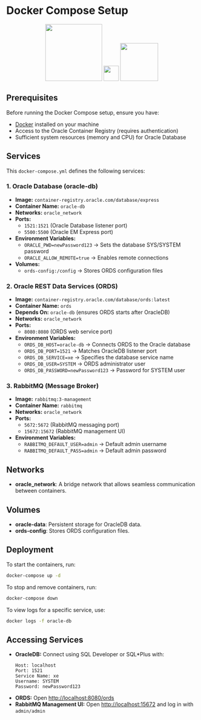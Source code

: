 # Docker Compose Setup
<p align="center">
  <img src="https://www.svgrepo.com/show/353659/docker-icon.svg" width="150">
  <img src="https://cdn-icons-png.flaticon.com/128/16001/16001835.png" width="40">
  <img src="https://cdn-icons-png.flaticon.com/128/675/675729.png" width="100">
</p>

## Prerequisites
Before running the Docker Compose setup, ensure you have:
- [Docker](https://www.docker.com/) installed on your machine
- Access to the Oracle Container Registry (requires authentication)
- Sufficient system resources (memory and CPU) for Oracle Database

## Services
This `docker-compose.yml` defines the following services:

### 1. **Oracle Database (oracle-db)**
- **Image:** `container-registry.oracle.com/database/express`
- **Container Name:** `oracle-db`
- **Networks:** `oracle_network`
- **Ports:**
  - `1521:1521` (Oracle Database listener port)
  - `5500:5500` (Oracle EM Express port)
- **Environment Variables:**
  - `ORACLE_PWD=newPassword123` → Sets the database SYS/SYSTEM password
  - `ORACLE_ALLOW_REMOTE=true` → Enables remote connections
- **Volumes:**
  - `ords-config:/config` → Stores ORDS configuration files

### 2. **Oracle REST Data Services (ORDS)**
- **Image:** `container-registry.oracle.com/database/ords:latest`
- **Container Name:** `ords`
- **Depends On:** `oracle-db` (ensures ORDS starts after OracleDB)
- **Networks:** `oracle_network`
- **Ports:**
  - `8080:8080` (ORDS web service port)
- **Environment Variables:**
  - `ORDS_DB_HOST=oracle-db` → Connects ORDS to the Oracle database
  - `ORDS_DB_PORT=1521` → Matches OracleDB listener port
  - `ORDS_DB_SERVICE=xe` → Specifies the database service name
  - `ORDS_DB_USER=SYSTEM` → ORDS administrator user
  - `ORDS_DB_PASSWORD=newPassword123` → Password for SYSTEM user

### 3. **RabbitMQ (Message Broker)**
- **Image:** `rabbitmq:3-management`
- **Container Name:** `rabbitmq`
- **Networks:** `oracle_network`
- **Ports:**
  - `5672:5672` (RabbitMQ messaging port)
  - `15672:15672` (RabbitMQ management UI)
- **Environment Variables:**
  - `RABBITMQ_DEFAULT_USER=admin` → Default admin username
  - `RABBITMQ_DEFAULT_PASS=admin` → Default admin password

## Networks
- **oracle_network**: A bridge network that allows seamless communication between containers.

## Volumes
- **oracle-data**: Persistent storage for OracleDB data.
- **ords-config**: Stores ORDS configuration files.

## Deployment
To start the containers, run:
```sh
docker-compose up -d
```
To stop and remove containers, run:
```sh
docker-compose down
```
To view logs for a specific service, use:
```sh
docker logs -f oracle-db
```

## Accessing Services
- **OracleDB:** Connect using SQL Developer or SQL*Plus with:
  ```
  Host: localhost
  Port: 1521
  Service Name: xe
  Username: SYSTEM
  Password: newPassword123
  ```
- **ORDS:** Open [http://localhost:8080/ords](http://localhost:8080/ords)
- **RabbitMQ Management UI:** Open [http://localhost:15672](http://localhost:15672) and log in with `admin/admin`


